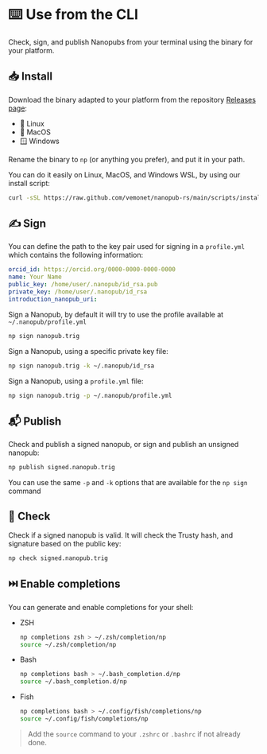 # ⌨️ Use from the CLI

Check, sign, and publish Nanopubs from your terminal using the binary for your platform.

## 📥️ Install

Download the binary adapted to your platform from the repository [Releases page](https://github.com/vemonet/nanopub-rs/releases):

- 🐧 Linux
- 🍎 MacOS
- 🪟 Windows

Rename the binary to `np` (or anything you prefer), and put it in your path.

You can do it easily on Linux, MacOS, and Windows WSL, by using our install script:

```bash
curl -sSL https://raw.github.com/vemonet/nanopub-rs/main/scripts/install-binary.sh | bash
```

## ✍️ Sign

You can define the path to the key pair used for signing in a `profile.yml` which contains the following information:

```yaml
orcid_id: https://orcid.org/0000-0000-0000-0000
name: Your Name
public_key: /home/user/.nanopub/id_rsa.pub
private_key: /home/user/.nanopub/id_rsa
introduction_nanopub_uri:
```

Sign a Nanopub, by default it will try to use the profile available at `~/.nanopub/profile.yml`

```bash
np sign nanopub.trig
```

Sign a Nanopub, using a specific private key file:

```bash
np sign nanopub.trig -k ~/.nanopub/id_rsa
```

Sign a Nanopub, using a `profile.yml` file:

```bash
np sign nanopub.trig -p ~/.nanopub/profile.yml
```

## 📬️ Publish

Check and publish a signed nanopub, or sign and publish an unsigned nanopub:

```bash
np publish signed.nanopub.trig
```

You can use the same `-p` and `-k` options that are available for the `np sign` command

## 🔎 Check

Check if a signed nanopub is valid. It will check the Trusty hash, and signature based on the public key:

```bash
np check signed.nanopub.trig
```

## ⏭️ Enable completions

You can generate and enable completions for your shell:

- ZSH

    ```bash
    np completions zsh > ~/.zsh/completion/np
    source ~/.zsh/completion/np
    ```

- Bash

    ```bash
    np completions bash > ~/.bash_completion.d/np
    source ~/.bash_completion.d/np
    ```

- Fish

    ```bash
    np completions bash > ~/.config/fish/completions/np
    source ~/.config/fish/completions/np
    ```

> Add the `source` command to your `.zshrc` or `.bashrc` if not already done.
